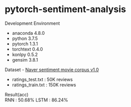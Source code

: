 # pytorch-sentiment-analysis

Development Environment
- anaconda 4.8.0
- python 3.7.5
- pytorch 1.3.1
- torchtext 0.4.0
- konlpy 0.5.2
- gensim 3.8.1

Dataset - [Naver sentiment movie corpus v1.0](https://github.com/e9t/nsmc)  
- ratings_test.txt : 50K reviews
- ratings_train.txt : 150K reviews

Result(acc)  
RNN : 50.68%
LSTM : 86.24%
